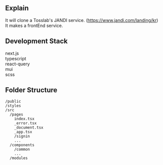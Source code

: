 ## Explain

It will clone a Tosslab's JANDI service. (https://www.jandi.com/landing/kr)   
It makes a frontEnd service.

## Development Stack

next.js   
typescript   
react-query   
mui   
scss   

## Folder Structure

```
/public
/styles
/src
  /pages
    index.tsx
    _error.tsx
    _document.tsx
    _app.tsx
    /signin
    ...
  /components
    /common
    ...
  /modules
```